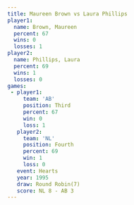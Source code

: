 ```yaml
---
title: Maureen Brown vs Laura Phillips
player1:               
  name: Brown, Maureen 
  percent: 67          
  wins: 0              
  losses: 1            
player2:               
  name: Phillips, Laura
  percent: 69          
  wins: 1              
  losses: 0            
games:
 - player1:         
     team: 'AB'     
     position: Third
     percent: 67    
     win: 0         
     loss: 1        
   player2:          
     team: 'NL'      
     position: Fourth
     percent: 69     
     win: 1          
     loss: 0         
   event: Hearts       
   year: 1995          
   draw: Round Robin(7)
   score: NL 8 - AB 3  
---
```


